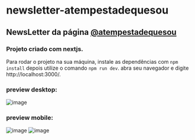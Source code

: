 # newsletter-atempestadequesou
## NewsLetter da página <a href="https://www.instagram.com/atempestadequesou/">@atempestadequesou<a>

### Projeto criado com nextjs.
Para rodar o projeto na sua máquina, instale as dependências com
```npm install```
depois utilize o comando 
```npm run dev```.
abra seu navegador e digite http://localhost:3000/.

### preview desktop:
![image](https://user-images.githubusercontent.com/81981887/202463158-33949239-b9c6-4a22-a888-ed57969bcb5f.png)

### preview mobile:
![image](https://user-images.githubusercontent.com/81981887/201776101-50247574-f9e5-4d14-8d39-fd34e49f9610.png)
![image](https://user-images.githubusercontent.com/81981887/202463787-57ac2be0-3e35-4aca-aafc-8f532ba3f289.png)

